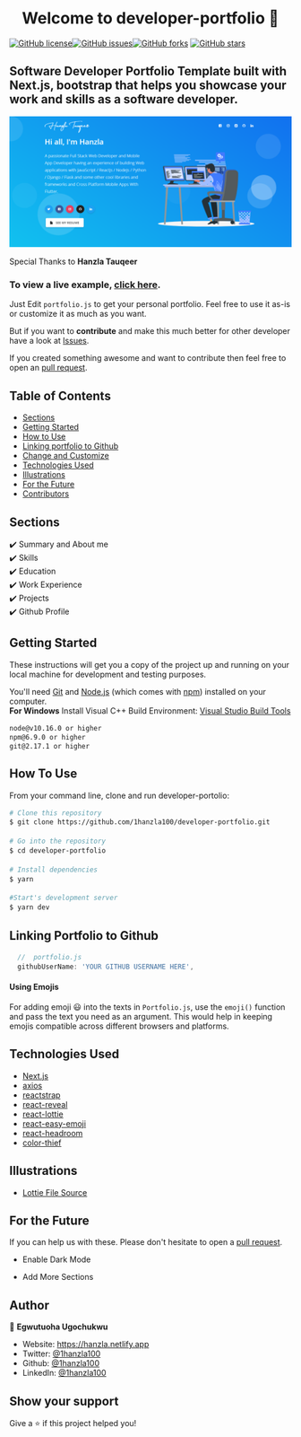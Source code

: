 <h1 align="center">Welcome to developer-portfolio 👋</h1>
<a href="https://github.com/1hanzla100/developer-portfolio/blob/main/LICENSE"><img alt="GitHub license" src="https://img.shields.io/github/license/1hanzla100/developer-portfolio"></a><a href="https://github.com/1hanzla100/developer-portfolio/issues"><img alt="GitHub issues" src="https://img.shields.io/github/issues/1hanzla100/developer-portfolio"></a><a href="https://github.com/1hanzla100/developer-portfolio/network"><img alt="GitHub forks" src="https://img.shields.io/github/forks/1hanzla100/developer-portfolio"></a> <a href="https://github.com/1hanzla100/developer-portfolio/stargazers"><img alt="GitHub stars" src="https://img.shields.io/github/stars/1hanzla100/developer-portfolio"></a>

## Software Developer Portfolio Template built with Next.js, bootstrap that helps you showcase your work and skills as a software developer.

<p align="center">
  <kbd>
    <img src="https://github.com/1hanzla100/developer-portfolio/blob/master/picture.PNG"></img>
  </kbd>
</p>

Special Thanks to **Hanzla Tauqeer** 

### To view a live example, **[click here](https://sagetechservices./)**.

Just Edit `portfolio.js` to get your personal portfolio. Feel free to use it as-is or customize it as much as you want.

But if you want to **contribute** and make this much better for other developer have a look at [Issues](https://github.com/1hanzla100/developer-portfolio/issues).

If you created something awesome and want to contribute then feel free to open an [pull request](https://github.com/1hanzla100/developer-portfolio/pulls).

## Table of Contents

-   [Sections](#sections)
-   [Getting Started](#getting-started)
-   [How to Use](#how-to-use)
-   [Linking portfolio to Github](#linking-portfolio-to-github)
-   [Change and Customize](#change-and-customize-every-section-according-to-your-need)
-   [Technologies Used](#technologies-used)
-   [Illustrations](#illustrations)
-   [For the Future](#for-the-future)
-   [Contributors](#project-maintainers)

## Sections

✔️ Summary and About me\
✔️ Skills\
✔️ Education\
✔️ Work Experience\
✔️ Projects\
✔️ Github Profile

## Getting Started

These instructions will get you a copy of the project up and running on your local machine for development and testing purposes.

You'll need [Git](https://git-scm.com) and [Node.js](https://nodejs.org/en/download/) (which comes with [npm](http://npmjs.com)) installed on your computer.
<br>
**For Windows** Install Visual C++ Build Environment: [Visual Studio Build Tools](https://visualstudio.microsoft.com/thank-you-downloading-visual-studio/?sku=BuildTools)

```
node@v10.16.0 or higher
npm@6.9.0 or higher
git@2.17.1 or higher
```

## How To Use

From your command line, clone and run developer-portolio:

```bash
# Clone this repository
$ git clone https://github.com/1hanzla100/developer-portfolio.git

# Go into the repository
$ cd developer-portfolio

# Install dependencies
$ yarn

#Start's development server
$ yarn dev
```

## Linking Portfolio to Github

```javascript
  //  portfolio.js
  githubUserName: 'YOUR GITHUB USERNAME HERE',
```

#### Using Emojis

For adding emoji 😃 into the texts in `Portfolio.js`, use the `emoji()` function and pass the text you need as an argument. This would help in keeping emojis compatible across different browsers and platforms.

## Technologies Used

-   [Next.js](https://nextjs.org/)
-   [axios](https://www.npmjs.com/package/axios)
-   [reactstrap](https://reactstrap.github.io/)
-   [react-reveal](https://www.react-reveal.com/)
-   [react-lottie](https://www.npmjs.com/package/react-lottie)
-   [react-easy-emoji](https://github.com/appfigures/react-easy-emoji)
-   [react-headroom](https://github.com/KyleAMathews/react-headroom)
-   [color-thief](https://github.com/lokesh/color-thief)

## Illustrations

-   [Lottie File Source](https://lottiefiles.com)

## For the Future

If you can help us with these. Please don't hesitate to open a [pull request](https://github.com/saadpasta/developerFolio/pulls).

-   Enable Dark Mode

-   Add More Sections


## Author

👤 **Egwutuoha Ugochukwu**

-   Website: https://hanzla.netlify.app
-   Twitter: [@1hanzla100](https://twitter.com/1hanzla100)
-   Github: [@1hanzla100](https://github.com/1hanzla100)
-   LinkedIn: [@1hanzla100](https://linkedin.com/in/1hanzla100)

## Show your support

Give a ⭐️ if this project helped you!
